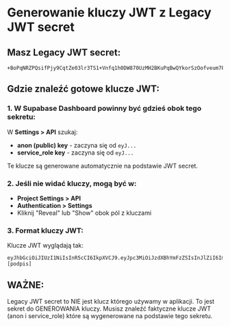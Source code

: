 # Generowanie kluczy JWT z Legacy JWT secret

## Masz Legacy JWT secret:
```
+BoPqNRZPQsifPjy9CqtZe03lr3TS1+Vnfq1h0DW870UzMH2BKuPqBwQYkorSzOofveum7FPkg/9y6q8N7OFEQ==
```

## Gdzie znaleźć gotowe klucze JWT:

### 1. W Supabase Dashboard powinny być gdzieś obok tego sekretu:

W **Settings > API** szukaj:
- **anon (public) key** - zaczyna się od `eyJ...`
- **service_role key** - zaczyna się od `eyJ...`

Te klucze są generowane automatycznie na podstawie JWT secret.

### 2. Jeśli nie widać kluczy, mogą być w:
- **Project Settings > API**
- **Authentication > Settings**
- Kliknij "Reveal" lub "Show" obok pól z kluczami

### 3. Format kluczy JWT:

Klucze JWT wyglądają tak:
```
eyJhbGciOiJIUzI1NiIsInR5cCI6IkpXVCJ9.eyJpc3MiOiJzdXBhYmFzZSIsInJlZiI6ImZ5eG1wcGJyZWFseHduc3R1enVrIiwicm9sZSI6ImFub24iLCJpYXQiOjE3NTk2MDcyNjYsImV4cCI6MjA3NTE4MzI2Nn0.[podpis]
```

## WAŻNE:
Legacy JWT secret to NIE jest klucz którego używamy w aplikacji. To jest sekret do GENEROWANIA kluczy. Musisz znaleźć faktyczne klucze JWT (anon i service_role) które są wygenerowane na podstawie tego sekretu.
